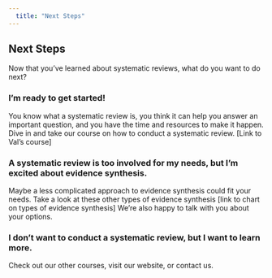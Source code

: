 ```yaml
---
  title: "Next Steps"
---
```


## Next Steps

Now that you’ve learned about systematic reviews, what do you want to do next?

### I’m ready to get started!

You know what a systematic review is, you think it can help you answer an important  question, and you have the time and resources to make it happen. Dive in and take our course on how to conduct a systematic review. [Link to Val’s course]

### A systematic review is too involved for my needs, but I’m excited about evidence synthesis.

Maybe a less complicated approach to evidence synthesis could fit your needs. Take a look at these other types of evidence synthesis [link to chart on types of evidence synthesis] We’re also happy to talk with you about your options.

### I don’t want to conduct a systematic review, but I want to learn more.

Check out our other courses, visit our website, or contact us.
